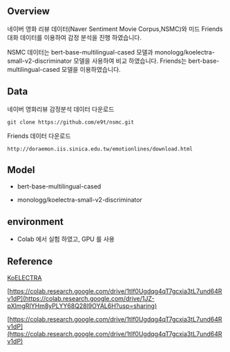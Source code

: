 ## Overview

네이버 영화 리뷰 데이터(Naver Sentiment Movie Corpus,NSMC)와 미드 Friends 대화 데이터를 이용하여 감정 분석을 진행 하였습니다.

NSMC 데이터는 bert-base-multilingual-cased 모델과 monologg/koelectra-small-v2-discriminator 모델을 사용하여 비교 하였습니다.
Friends는 bert-base-multilingual-cased 모델을 이용하였습니다.


## Data

네이버 영화리뷰 감정분석 데이터 다운로드

```
git clone https://github.com/e9t/nsmc.git
```

Friends 데이터 다운로드

```
http://doraemon.iis.sinica.edu.tw/emotionlines/download.html
```

## Model

* bert-base-multilingual-cased

* monologg/koelectra-small-v2-discriminator

## environment

* Colab 에서 실험 하였고, GPU 를 사용

## Reference

[KoELECTRA](https://github.com/monologg/KoELECTRA)

[https://colab.research.google.com/drive/1tIf0Ugdqg4qT7gcxia3tL7und64Rv1dP](https://colab.research.google.com/drive/1JZ-pXlmgRIYHm8yPLYY68Q28l9OYAL6H?usp=sharing)

[https://colab.research.google.com/drive/1tIf0Ugdqg4qT7gcxia3tL7und64Rv1dP](https://colab.research.google.com/drive/1tIf0Ugdqg4qT7gcxia3tL7und64Rv1dP)

